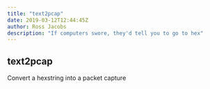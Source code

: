 ```yaml
---
title: "text2pcap"
date: 2019-03-12T12:44:45Z
author: Ross Jacobs
description: "If computers swore, they'd tell you to go to hex"
---
```


## text2pcap

Convert a hexstring into a packet capture
